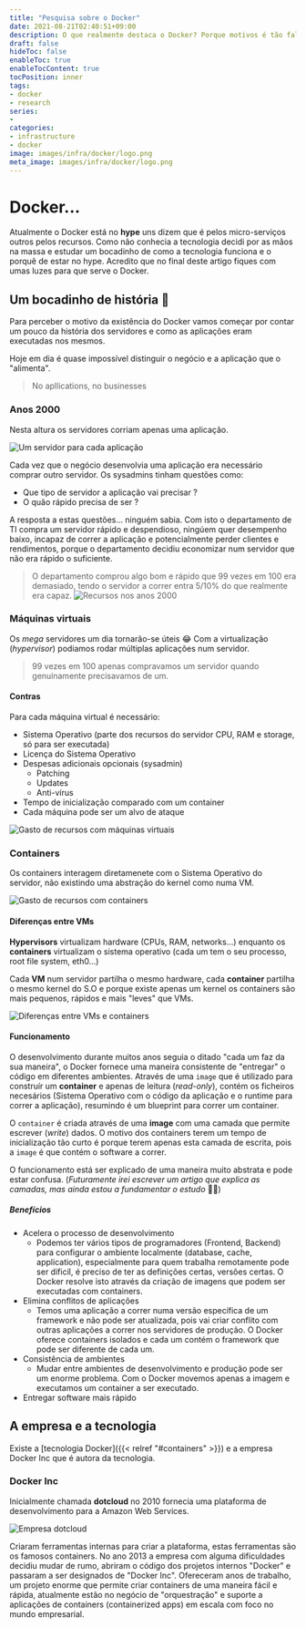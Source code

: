 ```yaml
---
title: "Pesquisa sobre o Docker"
date: 2021-08-21T02:40:51+09:00
description: O que realmente destaca o Docker? Porque motivos é tão falado? Para responder a estas questões realizei uma pesquisa. Neste artigo partilho o que faz o Docker ser tão único.
draft: false
hideToc: false
enableToc: true
enableTocContent: true
tocPosition: inner
tags:
- docker
- research
series:
-
categories:
- infrastructure
- docker
image: images/infra/docker/logo.png
meta_image: images/infra/docker/logo.png
---
```


# Docker...

Atualmente o Docker está no **hype** uns dizem que é pelos micro-serviços outros pelos recursos. Como não conhecia a tecnologia decidi por as mãos na massa e estudar um bocadinho de como a tecnologia funciona e o porquê de estar no hype. Acredito que no final deste artigo fiques com umas luzes para que serve o Docker.

## Um bocadinho de história 👴

Para perceber o motivo da existência do Docker vamos começar por contar um pouco da história dos servidores e como as aplicações eram executadas nos mesmos.

Hoje em dia é quase impossível distinguir o negócio e a aplicação que o "alimenta".

> No apllications, no businesses

### Anos 2000

Nesta altura os servidores corriam apenas uma aplicação.

![Um servidor para cada aplicação](/images/infra/docker/2000s.png)

Cada vez que o negócio desenvolvia uma aplicação era necessário comprar outro servidor. Os sysadmins tinham questões como:
- Que tipo de servidor a aplicação vai precisar ?
- O quão rápido precisa de ser ?

A resposta a estas questões... ninguém sabia. Com isto o departamento de TI compra um servidor rápido e despendioso, ningúem quer desempenho baixo, incapaz de correr a aplicação e potencialmente perder clientes e rendimentos, porque o departamento decidiu economizar num servidor que não era rápido o suficiente.
>O departamento comprou algo bom e rápido que  99 vezes em 100 era demasiado, tendo o servidor a correr entra 5/10% do que realmente era capaz.
![Recursos nos anos 2000](/images/infra/docker/2000s_resources.png)

### Máquinas virtuais
Os *mega* servidores um dia tornarão-se úteis 😂
Com a virtualização (*hypervisor*) podiamos rodar múltiplas aplicações num servidor.

>99 vezes em 100 apenas compravamos um servidor quando genuínamente precisavamos de um.

#### Contras
Para cada máquina virtual é necessário:
- Sistema Operativo (parte dos recursos do servidor CPU, RAM e storage, só para ser executada)
- Licença do Sistema Operativo
- Despesas adicionais opcionais (sysadmin)
	- Patching
	- Updates
	- Anti-vírus
- Tempo de inicialização comparado com um container
- Cada máquina pode ser um alvo de ataque

![Gasto de recursos com máquinas virtuais](/images/infra/docker/vms.png)

### Containers
Os containers interagem diretamenete com o Sistema Operativo do servidor, não existindo uma abstração do kernel como numa VM.

![Gasto de recursos com containers](/images/infra/docker/containers.png)

#### Diferenças entre VMs
**Hypervisors** virtualizam hardware (CPUs, RAM, networks...) enquanto os **containers** virtualizam o sistema operativo (cada um tem o seu processo, root file system, eth0...)

Cada **VM** num servidor partilha o mesmo hardware, cada **container** partilha o mesmo kernel do S.O e porque existe apenas um kernel os containers são mais pequenos, rápidos e mais "leves" que VMs.

![Diferenças entre VMs e containers](/images/infra/docker/vms_and_containers.png)

#### Funcionamento

O desenvolvimento durante muitos anos seguia o ditado "cada um faz da sua maneira", o Docker fornece uma maneira consistente de "entregar" o código em diferentes ambientes.
Através de uma `image` que é utilizado para construír um **container** e apenas de leitura (*read-only*), contém os ficheiros necesários (Sistema Operativo com o código da aplicação e o runtime para correr a aplicação), resumindo é um blueprint para correr um container.

O ``container`` é criada através de uma **image** com uma camada que permite escrever (*write*) dados. O motivo dos containers terem um tempo de inicialização tão curto é porque terem apenas esta camada de escrita, pois a `image` é que contém o software a correr.

O funcionamento está ser explicado de uma maneira muito abstrata e pode estar confusa. (*Futuramente irei escrever um artigo que explica as camadas, mas ainda estou a fundamentar o estudo* 👩‍🎓)

##### Benefícios
- Acelera o processo de desenvolvimento
	- Podemos ter vários tipos de programadores (Frontend, Backend) para configurar o ambiente localmente (database, cache, application), especialmente para quem trabalha remotamente pode ser dificíl, é preciso de ter as definições certas, versões certas. O Docker resolve isto através da criação de imagens que podem ser executadas com containers.
- Elimina conflitos de aplicações
	- Temos uma aplicação a correr numa versão específica de um framework e não pode ser atualizada, pois vai criar conflito com outras aplicações a correr nos servidores de produção. O Docker oferece containers isolados e cada um contém o framework que pode ser diferente de cada um.
- Consistência de ambientes
	- Mudar entre ambientes de desenvolvimento e produção pode ser um enorme problema. Com o Docker movemos apenas a imagem e executamos um container a ser executado.
- Entregar software mais rápido



## A empresa e a tecnologia

Existe a [tecnologia Docker]({{< relref "#containers" >}}) e a empresa Docker Inc que é autora da tecnologia.

### Docker Inc

Inicialmente chamada **dotcloud** no 2010 fornecia uma plataforma de desenvolvimento para a Amazon Web Services.

![Empresa dotcloud](/images/infra/docker/dotcloud.png)

Criaram ferramentas internas para criar a plataforma, estas ferramentas são os famosos containers. No ano 2013 a empresa com alguma dificuldades decidiu mudar de rumo, abriram o código dos projetos  internos "Docker" e passaram a ser designados de "Docker Inc". Ofereceram anos de trabalho, um projeto enorme que permite criar containers de uma maneira fácil e rápida, atualmente estão no negócio de "orquestração" e suporte a aplicações de containers (containerized apps) em escala com foco no mundo empresarial.
